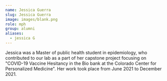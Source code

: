 ```yaml
---
name: Jessica Guerra
slug: Jessica Guerra
image: images/blank.png
role: mph
group: alumni
aliases:
  - jessica G
---
```


Jessica was a Master of public health student in epidemiology, who contributed to our lab as a part of her capstone project focusing on "COVID-19 Vaccine Hesitancy in the Bio bank at the Colorado Center for Personalized Medicine". Her work took place from June 2021 to December 2021.